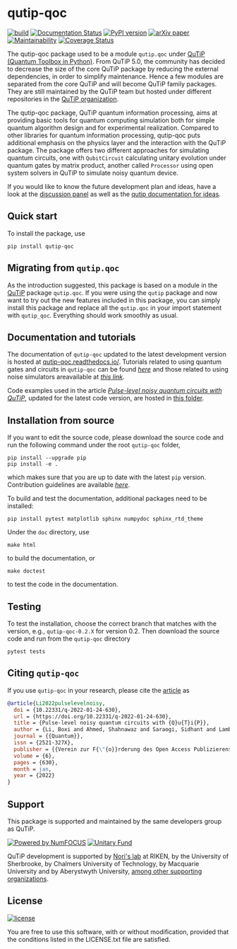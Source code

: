 # qutip-qoc

[![build](https://github.com/qutip/qutip-qoc/workflows/Tests/badge.svg)](https://github.com/qutip/qutip-qoc/actions)
[![Documentation Status](https://readthedocs.org/projects/qutip-qoc/badge/?version=stable)](https://qutip-qoc.readthedocs.io/en/stable/)
[![PyPI version](https://badge.fury.io/py/qutip-qoc.svg)](https://badge.fury.io/py/qutip-qoc)
[![arXiv paper](https://img.shields.io/badge/arXiv-2105.09902-<COLOR>.svg)](https://arxiv.org/abs/2105.09902)
[![Maintainability](https://api.codeclimate.com/v1/badges/30293d7b8eb249f8d679/maintainability)](https://codeclimate.com/github/qutip/qutip-qoc/maintainability)
[![Coverage Status](https://coveralls.io/repos/github/qutip/qutip-qoc/badge.svg)](https://coveralls.io/github/qutip/qutip-qoc)

The qutip-qoc package used to be a module ``qutip.qoc`` under [QuTiP (Quantum Toolbox in Python)](http://qutip.org/index.html).
From QuTiP 5.0, the community has decided to decrease the size of the core QuTiP package by reducing the external dependencies, in order to simplify maintenance.
Hence a few modules are separated from the core QuTiP and will become QuTiP family packages.
They are still maintained by the QuTiP team but hosted under different repositories in the [QuTiP organization](https://github.com/qutip).

The qutip-qoc package, QuTiP quantum information processing, aims at providing basic tools for quantum computing simulation both for simple quantum algorithm design and for experimental realization.
Compared to other libraries for quantum information processing, qutip-qoc puts additional emphasis on the physics layer and the interaction with the QuTiP package.
The package offers two different approaches for simulating quantum circuits, one with `QubitCircuit` calculating unitary evolution under quantum gates by matrix product, another called `Processor` using open system solvers in QuTiP to simulate noisy quantum device.

If you would like to know the future development plan and ideas, have a look at the [discussion panel](https://github.com/qutip/qutip-qoc/discussions) as well as the [qutip documentation for ideas](https://qutip.org/docs/latest/development/ideas.html).

Quick start
-----------
To install the package, use
```
pip install qutip-qoc
```

Migrating from ``qutip.qoc``
--------------------------
As the introduction suggested, this package is based on a module in the [QuTiP](http://qutip.org/docs/latest/) package `qutip.qoc`.
If you were using the `qutip` package and now want to try out the new features included in this package, you can simply install this package and replace all the `qutip.qoc` in your import statement with `qutip_qoc`. Everything should work smoothly as usual.

Documentation and tutorials
-------------

The documentation of `qutip-qoc` updated to the latest development version is hosted at [qutip-qoc.readthedocs.io/](https://qutip-qoc.readthedocs.io/en/stable/).
Tutorials related to using quantum gates and circuits in `qutip-qoc` can be found [*here*](https://qutip.org/tutorials#quantum-information-processing) and those related to using noise simulators areavailable at [*this link*](https://qutip.org/tutorials#nisq). 

Code examples used in the article [*Pulse-level noisy quantum circuits with QuTiP*](https://quantum-journal.org/papers/q-2022-01-24-630), updated for the latest code version, are hosted in [this folder](https://github.com/qutip/qutip-qoc/tree/master/doc/pulse-paper).

Installation from source
------------------------
If you want to edit the source code, please download the source code and run the following command under the root `qutip-qoc` folder,
```
pip install --upgrade pip
pip install -e .
```
which makes sure that you are up to date with the latest `pip` version. Contribution guidelines are available [*here*](https://qutip-qoc.readthedocs.io/en/latest/contribution-code.html). 

To build and test the documentation, additional packages need to be installed:

```
pip install pytest matplotlib sphinx numpydoc sphinx_rtd_theme
```

Under the `doc` directory, use
```
make html
```
to build the documentation, or
```
make doctest
```
to test the code in the documentation.

Testing
------------
To test the installation, choose the correct branch that matches with the version, e.g., `qutip-qoc-0.2.X` for version 0.2. Then download the source code and run from the `qutip-qoc` directory
```
pytest tests
```

Citing `qutip-qoc`
------------
If you use `qutip-qoc` in your research, please cite the [article](https://quantum-journal.org/papers/q-2022-01-24-630) as

```bibtex
@article{Li2022pulselevelnoisy,
  doi = {10.22331/q-2022-01-24-630},
  url = {https://doi.org/10.22331/q-2022-01-24-630},
  title = {Pulse-level noisy quantum circuits with {Q}u{T}i{P}},
  author = {Li, Boxi and Ahmed, Shahnawaz and Saraogi, Sidhant and Lambert, Neill and Nori, Franco and Pitchford, Alexander and Shammah, Nathan},
  journal = {{Quantum}},
  issn = {2521-327X},
  publisher = {{Verein zur F{\"{o}}rderung des Open Access Publizierens in den Quantenwissenschaften}},
  volume = {6},
  pages = {630},
  month = jan,
  year = {2022}
}
```
Support
-------
This package is supported and maintained by the same developers group as QuTiP.

[![Powered by NumFOCUS](https://img.shields.io/badge/powered%20by-NumFOCUS-orange.svg?style=flat&colorA=E1523D&colorB=007D8A)](https://numfocus.org)
[![Unitary Fund](https://img.shields.io/badge/Supported%20By-UNITARY%20FUND-brightgreen.svg?style=flat)](https://unitary.fund)


QuTiP development is supported by [Nori's lab](http://dml.riken.jp/)
at RIKEN, by the University of Sherbrooke, by Chalmers University of Technology, by Macquarie University and by Aberystwyth University,
[among other supporting organizations](http://qutip.org/#supporting-organizations).

License
-------
[![license](https://img.shields.io/badge/license-New%20BSD-blue.svg)](http://en.wikipedia.org/wiki/BSD_licenses#3-clause_license_.28.22Revised_BSD_License.22.2C_.22New_BSD_License.22.2C_or_.22Modified_BSD_License.22.29)

You are free to use this software, with or without modification, provided that the conditions listed in the LICENSE.txt file are satisfied.
